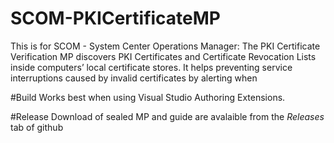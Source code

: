 # SCOM-PKICertificateMP
This is for SCOM - System Center Operations Manager: The PKI Certificate Verification MP discovers PKI Certificates and Certificate Revocation Lists inside computers’ local certificate stores. It helps preventing service interruptions caused by invalid certificates by alerting when

#Build
Works best when using Visual Studio Authoring Extensions.

#Release
Download of sealed MP and guide are avalaible from the _Releases_ tab of github
